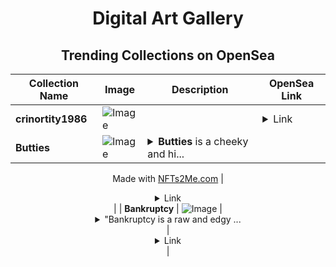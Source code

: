 <div align="center">

# Digital Art Gallery

## Trending Collections on OpenSea

| Collection Name                       | Image                                                                                     | Description                       | OpenSea Link                                                                                          |
|---------------------------------------|-------------------------------------------------------------------------------------------|-----------------------------------|--------------------------------------------------------------------------------------------------------|
| **crinortity1986** | ![Image](https://i.seadn.io/s/raw/files/be73e953bf254b17f0afd2f96775ca3a.jpg?w=500&auto=format?w=200&auto=format) |  | <details><summary>Link</summary>[crinortity1986](https://opensea.io/collection/crinortity1986)</details> |
| **Butties** | ![Image](https://i.seadn.io/s/raw/files/4e2a31014314a70991cf627b1f92186c.webp?w=500&auto=format?w=200&auto=format) | <details><summary>**Butties** is a cheeky and hi...</summary>**Butties** is a cheeky and hilarious NFT collection celebrating all things booty, blending bold humor, playful art, and unapologetic vibes for the truly irreverent collector.

Made with [NFTs2Me.com](https://nfts2me.com/)</details> | <details><summary>Link</summary>[Butties](https://opensea.io/collection/butties-13)</details> |
| **Bankruptcy** | ![Image](https://i.seadn.io/s/raw/files/8f2804cbabe39993d2ebc5da33413fbd.png?w=500&auto=format?w=200&auto=format) | <details><summary>"Bankruptcy is a raw and edgy ...</summary>"Bankruptcy is a raw and edgy NFT collection capturing the highs and lows of degen culture, where risk meets reality in a world of financial chaos and comeback stories."

Made with [NFTs2Me.com](https://nfts2me.com/)</details> | <details><summary>Link</summary>[Bankruptcy](https://opensea.io/collection/bankruptcy-199)</details> |

</div>